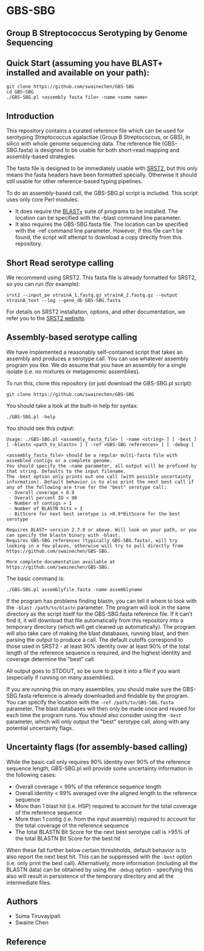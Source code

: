 # GBS-SBG

## Group B Streptococcus Serotyping by Genome Sequencing

## Quick Start (assuming you have BLAST+ installed and available on your path):
```
git clone https://github.com/swainechen/GBS-SBG
cd GBS-SBG
./GBS-SBG.pl <assembly fasta file> -name <some name>
```

## Introduction
This repository contains a curated reference file which can be used for serotyping Streptococcus agalactiae (Group B Streptococcus, or GBS), in silico with whole genome sequencing data. The reference file (GBS-SBG.fasta) is designed to be usable for both short-read mapping and assembly-based strategies.

The fasta file is designed to be immediately usable with [SRST2](https://github.com/katholt/srst2), but this only means the fasta headers have been formatted specially. Otherwise it should still usable for other reference-based typing pipelines.

To do an assembly-based call, the GBS-SBG.pl script is included. This script uses only core Perl modules.
- It does require the [BLAST+](https://blast.ncbi.nlm.nih.gov/Blast.cgi?CMD=Web&PAGE_TYPE=BlastDocs&DOC_TYPE=Download) suite of programs to be installed. The location can be specified with the -blast command line parameter.
- It also requires the GBS-SBG.fasta file. The location can be specified with the -ref command line parameter. However, if this file can't be found, the script will attempt to download a copy directly from this repository.

## Short Read serotype calling
We recommend using SRST2. This fasta file is already formatted for SRST2, so you can run (for example):
```
srst2 --input_pe strainA_1.fastq.gz strainA_2.fastq.gz --output strainA_test --log --gene_db GBS-SBG.fasta
```
For details on SRST2 installation, options, and other documentation, we refer you to the [SRST2 website](https://github.com/katholt/srst2).

## Assembly-based serotype calling
We have implemented a reasonably self-contained script that takes an assembly and produces a serotype call. You can use whatever assembly program you like. We do assume that you have an assembly for a single isolate (i.e. no mixtures or metagenomic assemblies).

To run this, clone this repository (or just download the GBS-SBG.pl script):
```
git clone https://github.com/swainechen/GBS-SBG
```
You should take a look at the built-in help for syntax:
```
./GBS-SBG.pl -help
```

You should see this output:
```
Usage: ./GBS-SBG.pl <assembly_fasta_file> [ -name <string> ] [ -best ] [ -blastn <path_to_blastn> ] [ -ref <GBS-SBG references> ] [ -debug ]

<assembly_fasta_file> should be a regular multi-fasta file with assembled contigs or a complete genome.
You should specify the -name parameter, all output will be prefixed by that string. Defaults to the input filename.
The -best option only prints out one call (with possible uncertainty information). Default behavior is to also print the next best call if any of the following are true for the "best" serotype call:
 - Overall coverage < 0.9
 - Overall percent ID < 90
 - Number of contigs > 1
 - Number of BLASTN hits > 1
 - BitScore for next best serotype is >0.9*BitScore for the best serotype

Requires BLAST+ version 2.7.0 or above. Will look on your path, or you can specify the blastn binary with -blast.
Requires GBS-SBG references (typically GBS-SBG.fasta), will try looking in a few places, otherwise will try to pull directly from https://github.com/swainechen/GBS-SBG.

More complete documentation available at https://github.com/swainechen/GBS-SBG.
```

The basic command is:
```
./GBS-SBG.pl assemblyfile.fasta -name assemblyname
```
If the program has problems finding blastn, you can tell it where to look with the `-blast /path/to/blastn` parameter.
The program will look in the same directory as the script itself for the GBS-SBG.fasta reference file. If it can't find it, it will download that file automatically from this repository into a temporary directory (which will get cleaned up automatically).
The program will also take care of making the blast databases, running blast, and then parsing the output to produce a call.
The default cutoffs correspond to those used in SRST2 - at least 90% identity over at least 90% of the total length of the reference sequence is required, and the highest identity and coverage determine the "best" call.

All output goes to STDOUT, so be sure to pipe it into a file if you want (especially if running on many assemblies).

If you are running this on many assemblies, you should make sure the GBS-SBG.fasta reference is already downloaded and findable by the program. You can specify the location with the `-ref /path/to/GBS-SBG.fasta` parameter. The blast databases will then only be made once and reused for each time the program runs.
You should also consider using the `-best` parameter, which will only output the "best" serotype call, along with any potential uncertainty flags.

## Uncertainty flags (for assembly-based calling)
While the basic call only requires 90% identity over 90% of the reference sequence length, GBS-SBG.pl will provide some uncertainty information in the following cases:
- Overall coverage < 99% of the reference sequence length
- Overall identity < 99% averaged over the aligned length to the reference sequence
- More than 1 blast hit (i.e. HSP) required to account for the total coverage of the reference sequence
- More than 1 contig (i.e. from the input assembly) required to account for the total coverage of the reference sequence
- The total BLASTN Bit Score for the next best serotype call is >95% of the total BLASTN Bit Score for the best hit

When these fall further below certain threshholds, default behavior is to also report the next best hit. This can be suppressed with the `-best` option (i.e. only print the best call). Alternatively, more information (including all the BLASTN data) can be obtained by using the `-debug` option - specifying this also will result in persistence of the temporary directory and all the intermediate files.

## Authors
- Suma Tiruvayipati
- Swaine Chen

## Reference
